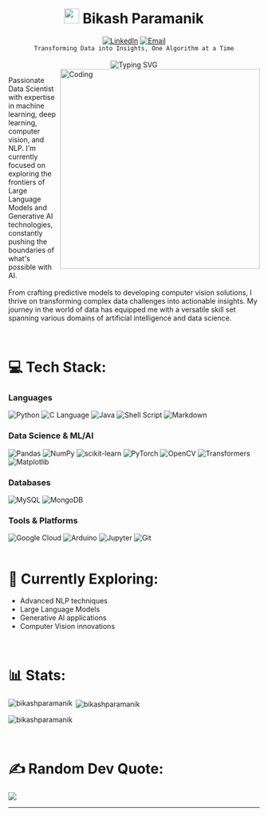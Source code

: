 <h1 align="center">
    <img src="https://media.giphy.com/media/v1.Y2lkPTc5MGI3NjExbmdrNDk5aXJ1bXIyeHltdWxqcWx3aGozZHlnMmxvZmU3azQxZnBrayZlcD12MV9pbnRlcm5hbF9naWZfYnlfaWQmY3Q9cw/M9gbBd9nbDrOTu1Mqx/giphy.gif" width="30">
    Bikash Paramanik
</h1>

<div align="center">
    <a href="https://linkedin.com/in/bikash-paramanik" target="_blank"><img src="https://img.shields.io/badge/Linkedin-0077B5.svg?logo=Linkedin&logoColor=white" alt="LinkedIn"></a>
    <a href="mailto:bikashparamanik.bb@gmail.com" target="_blank"><img src="https://img.shields.io/badge/Gmail-D14836?logo=gmail&logoColor=white" alt="Email"></a>
    <!-- Add your other social platforms with similar styling -->
</div>

<div align="center">
    <code>Transforming Data into Insights, One Algorithm at a Time</code>
</div>
<br>

<div align="center">
  <img src="https://readme-typing-svg.demolab.com?font=Fira+Code&size=30&duration=3000&pause=300&color=00EBEB&center=true&random=false&width=500&lines=Data+Scientist;Machine+Learning+Engineer;Deep+Learning+Enthusiast;Computer+Vision+Expert;NLP+Specialist;GenAI+Explorer" alt="Typing SVG"/>
</div>

<img align="right" alt="Coding" width="400" src="https://media.tenor.com/GVk4jB2u_i8AAAAC/coding.gif">

<p>
    Passionate Data Scientist with expertise in machine learning, deep learning, computer vision, and NLP. I'm currently focused on exploring the frontiers of Large Language Models and Generative AI technologies, constantly pushing the boundaries of what's possible with AI.
<br><br>
    From crafting predictive models to developing computer vision solutions, I thrive on transforming complex data challenges into actionable insights. My journey in the world of data has equipped me with a versatile skill set spanning various domains of artificial intelligence and data science.
</p><br>

# 💻 Tech Stack:

<h3>Languages</h3>
<div align="left">
    <img src="https://img.shields.io/badge/python-3670A0?style=for-the-badge&logo=python&logoColor=ffdd54" alt="Python">
    <img src="https://img.shields.io/badge/c%20Language-%2300999C.svg?style=for-the-badge&logo=c&logoColor=white" alt="C Language">
    <img src="https://img.shields.io/badge/java-%23ED8B00.svg?style=for-the-badge&logo=openjdk&logoColor=white" alt="Java">
    <img src="https://img.shields.io/badge/shell_script-%23121011.svg?style=for-the-badge&logo=gnu-bash&logoColor=white" alt="Shell Script">
    <img src="https://img.shields.io/badge/markdown-%23000000.svg?style=for-the-badge&logo=markdown&logoColor=white" alt="Markdown">
</div>

<h3>Data Science & ML/AI</h3>
<div align="left">
    <img src="https://img.shields.io/badge/pandas-%23150458.svg?style=for-the-badge&logo=pandas&logoColor=white" alt="Pandas">
    <img src="https://img.shields.io/badge/numpy-%23013243.svg?style=for-the-badge&logo=numpy&logoColor=white" alt="NumPy">
    <img src="https://img.shields.io/badge/scikit--learn-%23F7931E.svg?style=for-the-badge&logo=scikit-learn&logoColor=white" alt="scikit-learn">
    <img src="https://img.shields.io/badge/PyTorch-%23EE4C2C.svg?style=for-the-badge&logo=PyTorch&logoColor=white" alt="PyTorch">
    <img src="https://img.shields.io/badge/opencv-%23white.svg?style=for-the-badge&logo=opencv&logoColor=white" alt="OpenCV">
    <img src="https://img.shields.io/badge/Transformers-%2300808F.svg?style=for-the-badge&logo=huggingface&logoColor=white" alt="Transformers">
    <img src="https://img.shields.io/badge/Matplotlib-964B00.svg?style=for-the-badge&logo=Matplotlib&logoColor=black" alt="Matplotlib">
</div>

<h3>Databases</h3>
<div align="left">
    <img src="https://img.shields.io/badge/mysql-%2300000f.svg?style=for-the-badge&logo=mysql&logoColor=white" alt="MySQL">
    <img src="https://img.shields.io/badge/MongoDB-%234ea94b.svg?style=for-the-badge&logo=mongodb&logoColor=white" alt="MongoDB">
</div>

<h3>Tools & Platforms</h3>
<div align="left">
    <img src="https://img.shields.io/badge/Google_Cloud-%234285F4.svg?style=for-the-badge&logo=google-cloud&logoColor=white" alt="Google Cloud">
    <img src="https://img.shields.io/badge/-Arduino-00979D?style=for-the-badge&logo=Arduino&logoColor=white" alt="Arduino">
    <img src="https://img.shields.io/badge/jupyter-%23FA0F00.svg?style=for-the-badge&logo=jupyter&logoColor=white" alt="Jupyter">
    <img src="https://img.shields.io/badge/git-%23F05033.svg?style=for-the-badge&logo=git&logoColor=white" alt="Git">
</div>

<br>

# 🎯 Currently Exploring:
- Advanced NLP techniques
- Large Language Models
- Generative AI applications
- Computer Vision innovations

<br>

# 📊 Stats:
<p><img align="left" src="https://github-readme-stats.vercel.app/api/top-langs?username=bikashparamanik&show_icons=true&locale=en&layout=compact&theme=tokyonight" alt="bikashparamanik" /></p>

<p>&nbsp;<img align="center" src="https://github-readme-stats.vercel.app/api?username=bikashparamanik&show_icons=true&locale=en&theme=tokyonight" alt="bikashparamanik" /></p>

<p><img align="center" src="https://github-readme-streak-stats.herokuapp.com/?user=bikashparamanik&theme=tokyonight" alt="bikashparamanik" /></p>

<br>

# ✍️ Random Dev Quote:
![](https://quotes-github-readme.vercel.app/api?type=horizontal&theme=radical)

---
